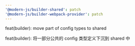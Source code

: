 ```yaml
---
'@modern-js/builder-shared': patch
'@modern-js/builder-webpack-provider': patch
---
```


feat(builder): move part of config types to shared

feat(builder): 将一部分公共的 config 类型定义下沉到 shared 中
